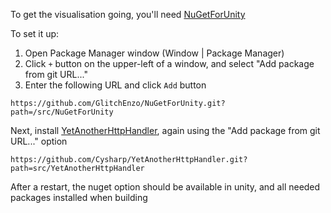 To get the visualisation going, you'll need [NuGetForUnity](https://github.com/GlitchEnzo/NuGetForUnity)

To set it up: 
1. Open Package Manager window (Window | Package Manager)
1. Click `+` button on the upper-left of a window, and select "Add package from git URL..."
1. Enter the following URL and click `Add` button

```
https://github.com/GlitchEnzo/NuGetForUnity.git?path=/src/NuGetForUnity
```

Next, install [YetAnotherHttpHandler](https://github.com/Cysharp/YetAnotherHttpHandler), again using the "Add package from git URL..." option

```
https://github.com/Cysharp/YetAnotherHttpHandler.git?path=src/YetAnotherHttpHandler
```

After a restart, the nuget option should be available in unity, and all needed packages installed when building 
